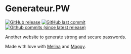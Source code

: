 # Generateur.PW
[![GitHub release](https://img.shields.io/github/release/fnev-eu/Generateur.PW/all.svg?style=flat-square)]()
[![GitHub last commit](https://img.shields.io/github/last-commit/fnev-eu/Generateur.PW.svg?style=flat-square)]()
[![Github commits (since latest release)](https://img.shields.io/github/commits-since/fnev-eu/Generateur.PW/latest.svg?style=flat-square)]()

Another website to generate strong and secure passwords.

Made with love with [Melina](http://melinamarignale.is) and [Maggy](https://twitter.com/maggy_pro).
